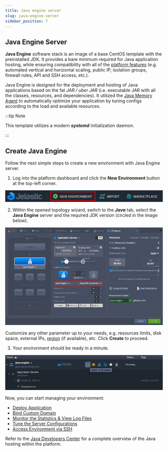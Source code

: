 ```yaml
---
title: Java engine server
slug: java-engine-server
sidebar_position: 7
---
```


## Java Engine Server

**Java Engine** software stack is an image of a base CentOS template with the preinstalled JDK. It provides a bare minimum required for Java application hosting, while ensuring compatibility with all of the [platform features](https://cloudmydc.com/) (e.g. automated vertical and horizontal scaling, public IP, isolation groups, firewall rules, API and SSH access, etc.).

Java Engine is designed for the deployment and hosting of Java applications based on the fat _JAR / uber JAR_ (i.e. executable JAR with all the classes, resources, and dependencies). It utilized the [Java Memory Agent](http://localhost:3000/docs/environment-management/environment-variables/custom-environment-variables) to automatically optimize your application by tuning configs according to the load and available resources.

:::tip Note

This template utilizes a modern **_systemd_** initialization daemon.

:::

## Create Java Engine

Follow the next simple steps to create a new environment with Java Engine server.

1. Log into the platform dashboard and click the **New Environment** button at the top-left corner.

<div style={{
    display:'flex',
    justifyContent: 'center',
    margin: '0 0 1rem 0'
}}>

![Locale Dropdown](./img/JavaEngineServer/01-new-environment-button.png)

</div>

2. Within the opened topology wizard, switch to the **_Java_** tab, select the **Java Engine** server and the required JDK version (circled in the image below).

<div style={{
    display:'flex',
    justifyContent: 'center',
    margin: '0 0 1rem 0'
}}>

![Locale Dropdown](./img/JavaEngineServer/02-java-engine-in-topology-wizard.png)

</div>

Customize any other parameter up to your needs, e.g. resources limits, disk space, external IPs, [region](/docs/environment-management/environment-regions/choosing-a-region) (if available), etc. Click **Create** to proceed.

3. Your environment should be ready in a minute.

<div style={{
    display:'flex',
    justifyContent: 'center',
    margin: '0 0 1rem 0'
}}>

![Locale Dropdown](./img/JavaEngineServer/03-java-engine-environment-created.png)

</div>

Now, you can start managing your environment:

- [Deploy Application](https://cloudmydc.com/)
- [Bind Custom Domain](https://cloudmydc.com/)
- [Monitor the Statistics & View Log Files](https://cloudmydc.com/)
- [Tune the Server Configurations](https://cloudmydc.com/)
- [Access Environment via SSH](https://cloudmydc.com/)

Refer to the [Java Developers Center](https://cloudmydc.com/) for a complete overview of the Java hosting within the platform.
